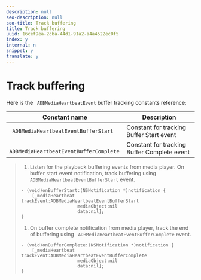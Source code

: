```yaml
---
description: null
seo-description: null
seo-title: Track buffering
title: Track buffering
uuid: 16cef9ea-2cba-44d1-91a2-a4a4522ec0f5
index: y
internal: n
snippet: y
translate: y
---
```


# Track buffering

Here is the ` ADBMediaHeartbeatEvent` buffer tracking constants reference: 



|  Constant name  | Description  |
|---|---|
|  ` ADBMediaHeartbeatEventBufferStart`  | Constant for tracking Buffer Start event  |
|  ` ADBMediaHeartbeatEventBufferComplete`  | Constant for tracking Buffer Complete event  |


>1. Listen for the playback buffering events from media player. On buffer start event notification, track buffering using ` ADBMediaHeartbeatEventBufferStart` event.
>
>   ```
>   - (void)onBufferStart:(NSNotification *)notification { 
>       [_mediaHeartbeat trackEvent:ADBMediaHeartbeatEventBufferStart  
>                        mediaObject:nil  
>                        data:nil]; 
>   } 
>   
>   ```
>
>1. On buffer complete notification from media player, track the end of buffering using ` ADBMediaHeartbeatEventBufferComplete` event.
>
>   ```
>   - (void)onBufferComplete:(NSNotification *)notification { 
>       [_mediaHeartbeat trackEvent:ADBMediaHeartbeatEventBufferComplete  
>                        mediaObject:nil  
>                        data:nil]; 
>   } 
>   
>   ```
>
